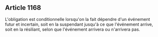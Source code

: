Article 1168
----
L'obligation est conditionnelle lorsqu'on la fait dépendre d'un événement futur
et incertain, soit en la suspendant jusqu'à ce que l'événement arrive, soit en
la résiliant, selon que l'événement arrivera ou n'arrivera pas.
